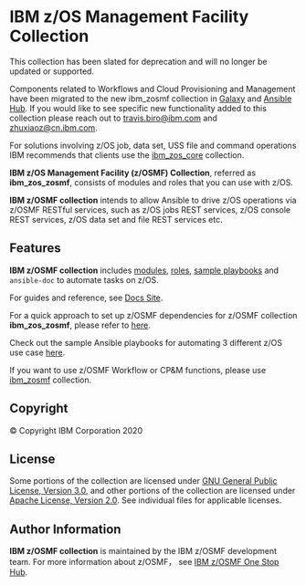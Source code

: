 # IBM z/OS Management Facility Collection

This collection has been slated for deprecation and will no longer be updated or supported.

Components related to Workflows and Cloud Provisioning and Management have been migrated to the new ibm_zosmf collection in [Galaxy](https://galaxy.ansible.com/ibm/ibm_zosmf) and [Ansible Hub](https://cloud.redhat.com/ansible/automation-hub/repo/published/ibm/ibm_zosmf). If you would like to see specific new functionality added to this collection please reach out to travis.biro@ibm.com and zhuxiaoz@cn.ibm.com.

For solutions involving z/OS job, data set, USS file and command operations IBM recommends that clients use the [ibm_zos_core](https://galaxy.ansible.com/ibm/ibm_zos_core) collection.


**IBM z/OS Management Facility (z/OSMF) Collection**, referred as **ibm_zos_zosmf**, consists of modules and roles that you can use with z/OS.

**IBM z/OSMF collection** intends to allow Ansible to drive z/OS operations via z/OSMF RESTful services, such as z/OS jobs REST services, z/OS console REST services, z/OS data set and file REST services etc.


## Features

**IBM z/OSMF collection** includes [modules](https://github.com/IBM/ibm_zos_zosmf/tree/master/plugins/modules/), [roles](https://github.com/IBM/ibm_zos_zosmf/tree/master/roles/), [sample playbooks](https://github.com/IBM/ibm_zos_zosmf/tree/master/playbooks/) and `ansible-doc` to automate tasks on z/OS.

For guides and reference, see [Docs Site](https://ibm.github.io/ibm_zos_zosmf/index.html).

For a quick approach to set up z/OSMF dependencies for z/OSMF collection **ibm_zos_zosmf**, please refer to [here](https://github.com/IBM/ibm_zos_zosmf/tree/master/docs/zmf_sample_conf/README.md).

Check out the sample Ansible playbooks for automating 3 different z/OS use case [here](https://github.com/IBM/ibm_zos_zosmf/tree/master/playbooks/use_cases/).

If you want to use z/OSMF Workflow or CP&M functions, please use [ibm_zosmf](https://github.com/IBM/ibm_zosmf) collection.

## Copyright
© Copyright IBM Corporation 2020


## License
Some portions of the collection are licensed under [GNU General Public License, Version 3.0](https://opensource.org/licenses/GPL-3.0), and other portions of the collection are licensed under [Apache License, Version 2.0](https://opensource.org/licenses/Apache-2.0). See individual files for applicable licenses.


## Author Information
**IBM z/OSMF collection** is maintained by the IBM z/OSMF development team. For more information about z/OSMF， see [IBM z/OSMF One Stop Hub](https://ibm.github.io/zOSMF/).